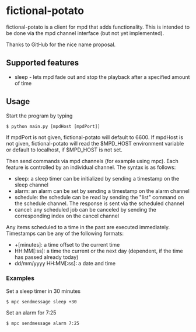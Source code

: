 # fictional-potato

fictional-potato is a client for mpd that adds functionality. This is intended to be done via the mpd channel interface (but not yet implemented).

Thanks to GitHub for the nice name proposal.

## Supported features

* sleep - lets mpd fade out and stop the playback after a specified amount of time

## Usage

Start the program by typing

    $ python main.py [mpdHost [mpdPort]]

If mpdPort is not given, fictional-potato will default to 6600. If mpdHost is not given, fictional-potato will read the $MPD_HOST environment variable or default to localhost, if $MPD_HOST is not set.

Then send commands via mpd channels (for example using mpc). Each feature is controlled by an individual channel.
The syntax is as follows:

* sleep: a sleep timer can be initialized by sending a timestamp on the sleep channel
* alarm: an alarm can be set by sending a timestamp on the alarm channel
* schedule: the schedule can be read by sending the "list" command on the schedule channel. The response is sent via the scheduled channel
* cancel: any scheduled job can be canceled by sending the corresponding index on the cancel channel

Any items scheduled to a time in the past are executed immediately. Timestamps can be any of the following formats:

* +[minutes]: a time offset to the current time
* HH:MM[:ss]: a time the current or the next day (dependent, if the time has passed already today)
* dd/mm/yyyy HH:MM[:ss]: a date and time

### Examples

Set a sleep timer in 30 minutes
    
    $ mpc sendmessage sleep +30
  
Set an alarm for 7:25

    $ mpc sendmessage alarm 7:25
